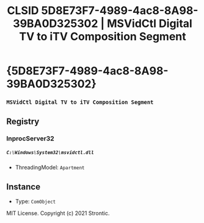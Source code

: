 ﻿---
title: "CLSID 5D8E73F7-4989-4ac8-8A98-39BA0D325302 | MSVidCtl Digital TV to iTV Composition Segment"
excerpt: What is COM-Object CLSID 5D8E73F7-4989-4ac8-8A98-39BA0D325302?
---

# {5D8E73F7-4989-4ac8-8A98-39BA0D325302}

### `MSVidCtl Digital TV to iTV Composition Segment`

## Registry


### InprocServer32

##### `C:\Windows\System32\msvidctl.dll`
* ThreadingModel: `Apartment`

## Instance

* Type: `ComObject`

MIT License. Copyright (c) 2021 Strontic.


